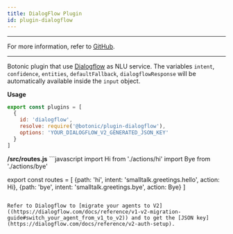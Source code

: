 ```yaml
---
title: DialogFlow Plugin
id: plugin-dialogflow
---
```


---

For more information, refer to [<u>GitHub</u>](https://github.com/hubtype/botonic/tree/master/packages/botonic-plugin-dialogflow).

---



Botonic plugin that use [Dialogflow](https://dialogflow.com/) as NLU service. The variables `intent`, `confidence`, `entities`, `defaultFallback`, `dialogflowResponse` will be automatically
available inside the `input` object.

**Usage** 
```javascript
export const plugins = [
  {
    id: 'dialogflow',
    resolve: require('@botonic/plugin-dialogflow'),
    options: 'YOUR_DIALOGFLOW_V2_GENERATED_JSON_KEY'
  }
]
```

**/src/routes.js**
​```javascript
import Hi from './actions/hi'
import Bye from './actions/bye'

export const routes = [
    {path: 'hi', intent: 'smalltalk.greetings.hello', action: Hi},
    {path: 'bye', intent: 'smalltalk.greetings.bye', action: Bye}
]
```

Refer to Dialogflow to [migrate your agents to V2]((https://dialogflow.com/docs/reference/v1-v2-migration-guide#switch_your_agent_from_v1_to_v2)) and to get the [JSON key](https://dialogflow.com/docs/reference/v2-auth-setup).


```